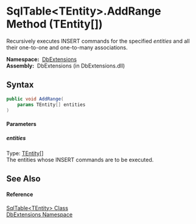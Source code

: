 SqlTable&lt;TEntity>.AddRange Method (TEntity[])
================================================
Recursively executes INSERT commands for the specified *entities* and all their one-to-one and one-to-many associations.

  **Namespace:**  [DbExtensions][1]  
  **Assembly:**  DbExtensions (in DbExtensions.dll)

Syntax
------

```csharp
public void AddRange(
	params TEntity[] entities
)
```

#### Parameters

##### *entities*
Type: [TEntity][2][]  
The entities whose INSERT commands are to be executed.


See Also
--------

#### Reference
[SqlTable&lt;TEntity> Class][2]  
[DbExtensions Namespace][1]  

[1]: ../README.md
[2]: README.md